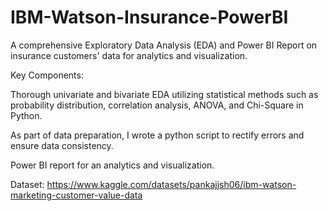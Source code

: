 # IBM-Watson-Insurance-PowerBI

A comprehensive Exploratory Data Analysis (EDA) and Power BI Report on insurance customers' data for analytics and visualization. 

Key Components:

Thorough univariate and bivariate EDA utilizing statistical methods such as probability distribution, correlation analysis, ANOVA, and Chi-Square in Python.

As part of data preparation, I wrote a python script to rectify errors and ensure data consistency.

Power BI report for an analytics and visualization.

Dataset: https://www.kaggle.com/datasets/pankajjsh06/ibm-watson-marketing-customer-value-data
